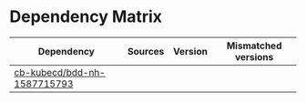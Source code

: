 # Dependency Matrix

Dependency | Sources | Version | Mismatched versions
---------- | ------- | ------- | -------------------
[cb-kubecd/bdd-nh-1587715793](https://github.com/cb-kubecd/bdd-nh-1587715793.git) |  | []() | 
